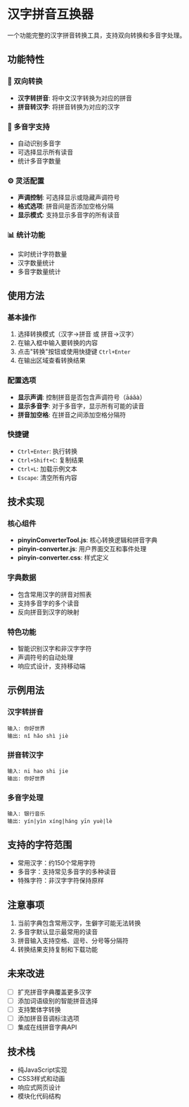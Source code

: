 # 汉字拼音互换器

一个功能完整的汉字拼音转换工具，支持双向转换和多音字处理。

## 功能特性

### 🔄 双向转换
- **汉字转拼音**: 将中文汉字转换为对应的拼音
- **拼音转汉字**: 将拼音转换为对应的汉字

### 🎵 多音字支持
- 自动识别多音字
- 可选择显示所有读音
- 统计多音字数量

### ⚙️ 灵活配置
- **声调控制**: 可选择显示或隐藏声调符号
- **格式选项**: 拼音间是否添加空格分隔
- **显示模式**: 支持显示多音字的所有读音

### 📊 统计功能
- 实时统计字符数量
- 汉字数量统计
- 多音字数量统计

## 使用方法

### 基本操作
1. 选择转换模式（汉字→拼音 或 拼音→汉字）
2. 在输入框中输入要转换的内容
3. 点击"转换"按钮或使用快捷键 `Ctrl+Enter`
4. 在输出区域查看转换结果

### 配置选项
- **显示声调**: 控制拼音是否包含声调符号（āáǎà）
- **显示多音字**: 对于多音字，显示所有可能的读音
- **拼音加空格**: 在拼音之间添加空格分隔符

### 快捷键
- `Ctrl+Enter`: 执行转换
- `Ctrl+Shift+C`: 复制结果
- `Ctrl+L`: 加载示例文本
- `Escape`: 清空所有内容

## 技术实现

### 核心组件
- **pinyinConverterTool.js**: 核心转换逻辑和拼音字典
- **pinyin-converter.js**: 用户界面交互和事件处理
- **pinyin-converter.css**: 样式定义

### 字典数据
- 包含常用汉字的拼音对照表
- 支持多音字的多个读音
- 反向拼音到汉字的映射

### 特色功能
- 智能识别汉字和非汉字字符
- 声调符号的自动处理
- 响应式设计，支持移动端

## 示例用法

### 汉字转拼音
```
输入: 你好世界
输出: nǐ hǎo shì jiè
```

### 拼音转汉字
```
输入: ni hao shi jie
输出: 你好世界
```

### 多音字处理
```
输入: 银行音乐
输出: yín|yìn xíng|háng yīn yuè|lè
```

## 支持的字符范围

- 常用汉字：约150个常用字符
- 多音字：支持常见多音字的多种读音
- 特殊字符：非汉字字符保持原样

## 注意事项

1. 当前字典包含常用汉字，生僻字可能无法转换
2. 多音字默认显示最常用的读音
3. 拼音输入支持空格、逗号、分号等分隔符
4. 转换结果支持复制和下载功能

## 未来改进

- [ ] 扩充拼音字典覆盖更多汉字
- [ ] 添加词语级别的智能拼音选择
- [ ] 支持繁体字转换
- [ ] 添加拼音音调标注选项
- [ ] 集成在线拼音字典API

## 技术栈

- 纯JavaScript实现
- CSS3样式和动画
- 响应式网页设计
- 模块化代码结构 